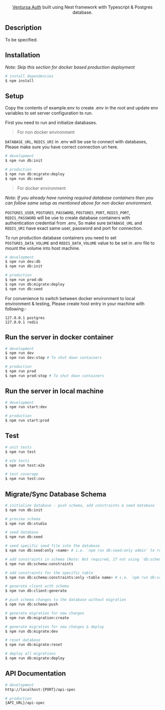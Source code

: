 <!-- <p align="center">
  <a href="#" target="_blank"><img src="#" width="200" alt="logo" /></a>
</p> -->

<p align="center">
  <a href="#" target="_blank">Ventursa Auth</a> built using Nest framework with Typescript & Postgres database.
</p>

## Description

To be specified.

## Installation

_Note: Skip this section for docker based production deployment_

```bash
# install dependencies
$ npm install
```

## Setup

Copy the contents of example.env to create .env in the root and update env variables to set server configuration to run.

First you need to run and initialize databases.

> For non docker environment

`DATABASE_URL`, `REDIS_URI` in .env will be use to connect with databases, Please make sure you have correct connection uri here.

```bash
# development
$ npm run db:init

# production
$ npm run db:migrate:deploy
$ npm run db:seed
```

> For docker environment

_Note: If you already have running required database containers then you can follow same setup as mentioned above for non docker environment._

`POSTGRES_USER`, `POSTGRES_PASSWORD`, `POSTGRES_PORT`, `REDIS_PORT`, `REDIS_PASSWORD` will be use to create database containers with authentication credential from .env, So make sure `DATABASE_URL` and `REDIS_URI` have exact same user, password and port for connection.

To run production database containers you need to set `POSTGRES_DATA_VOLUME` and `REDIS_DATA_VOLUME` value to be set in .env file to mount the volume into host machine.

```bash
# development
$ npm run dev:db
$ npm run db:init

# production
$ npm run prod:db
$ npm run db:migrate:deploy
$ npm run db:seed
```

For convenience to switch between docker environment to local environment & testing, Please create host entry in your machine with following:-

```
127.0.0.1 postgres
127.0.0.1 redis
```

## Run the server in docker container

```bash
# development
$ npm run dev
$ npm run dev:stop # To shut down containers

# production
$ npm run prod
$ npm run prod:stop # To shut down containers
```

## Run the server in local machine

```bash
# development
$ npm run start:dev

# production
$ npm run start:prod
```

## Test

```bash
# unit tests
$ npm run test

# e2e tests
$ npm run test:e2e

# test coverage
$ npm run test:cov
```

## Migrate/Sync Database Schema

```bash
# initialize database - push schema, add constraints & seed database
$ npm run db:init

# preview schema
$ npm run db:studio

# seed database
$ npm run db:seed

# seed specific seed file into the database
$ npm run db:seed:only <name> # i.e. `npm run db:seed:only admin` to run prisma/seeds/admin.seed.ts

# add constraints in schema (Note: Not required, If not using `db:schema:push` on staging or production env)
$ npm run db:schema:constraints

# add constraints for the specific table
$ npm run db:schema:constraints:only <table name> # i.e. `npm run db:schema:constraints:only user` to add constraints into the user table

# generate client with schema
$ npm run db:client:generate

# push schema changes to the database without migration
$ npm run db:schema:push

# generate migration for new changes
$ npm run db:migration:create

# generate migration for new changes & deploy
$ npm run db:migrate:dev

# reset database
$ npm run db:migrate:reset

# deploy all migrations
$ npm run db:migrate:deploy
```

## API Documentation

```bash
# development
http://localhost:{PORT}/api-spec

# production
{API_URL}/api-spec
```
